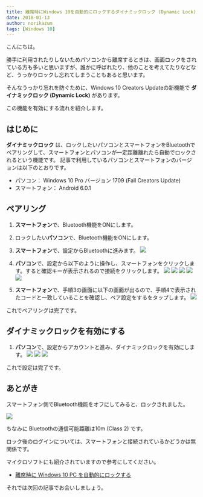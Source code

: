 ```yaml
---
title: 離席時にWindows 10を自動的にロックするダイナミックロック (Dynamic Lock) 機能を使う
date: 2018-01-13
author: norikazum
tags: [Windows 10]
---
```


こんにちは。

勝手に利用されたりしないためパソコンから離席するときは、画面ロックをされている方も多いと思いますが、誰かに呼ばれたり、他のことを考えてたりなどなど、うっかりロックし忘れてしまうこともあると思います。

そんなうっかり忘れを防ぐために、Windows 10 Creators Updateの新機能で **ダイナミックロック (Dynamic Lock)** があります。

この機能を有効にする流れを紹介します。

## はじめに

**ダイナミックロック** は、ロックしたいパソコンとスマートフォンをBluetoothでペアリングして、スマートフォンとパソコンが一定距離離れたら自動でロックされるという機能です。
記事で利用しているパソコンとスマートフォンのバージョンは以下のとおりです。

- パソコン： Windows 10 Pro バージョン 1709 (Fall Creators Update)
- スマートフォン： Android 6.0.1

## ペアリング

1. **スマートフォン**で、Bluetooth機能をONにします。

1. ロックしたい**パソコン**で、Bluetooth機能をONにします。

1. **スマートフォン**で、設定からBluetoothに進みます。
![](images/windows-10-dynamiclock-1.png)

1. **パソコン**で、設定から以下のように操作し、スマートフォンをクリックします。すると確認キーが表示されるので接続をクリックします。
![](images/windows-10-dynamiclock-2.png)
![](images/windows-10-dynamiclock-3.png)
![](images/windows-10-dynamiclock-4.png)
![](images/windows-10-dynamiclock-5.png)
![](images/windows-10-dynamiclock-6.png)

1. **スマートフォン**で、手順3の画面に以下の画面が出るので、手順4で表示されたコードと一致していることを確認し、ペア設定をするをタップします。
![](images/windows-10-dynamiclock-7.png)

これでペアリングは完了です。

## ダイナミックロックを有効にする
1. **パソコン**で、設定からアカウントと進み、ダイナミックロックを有効にします。
![](images/windows-10-dynamiclock-8.png)
![](images/windows-10-dynamiclock-9.png)
![](images/windows-10-dynamiclock-10.png)

これで設定は完了です。

## あとがき

スマートフォン側でBluetooth機能をオフにしてみると、ロックされました。

![](images/windows-10-dynamiclock-11.jpg)

ちなみに Bluetoothの通信可能距離は10m (Class 2) です。

ロック後のログインについては、スマートフォンと接続されているかどうかは無関係です。

マイクロソフトにも紹介されていますので参考にしてください。

- [離席時に Windows 10 PC を自動的にロックする](https://support.microsoft.com/ja-jp/help/4028111/windows-lock-your-windows-10-pc-automatically-when-you-step-away-from)

それでは次回の記事でお会いしましょう。
